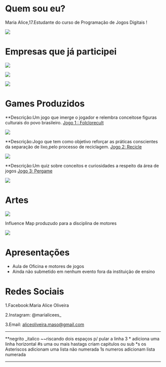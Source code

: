 


#  Quem sou eu?

Maria Alice,17.Estudante do curso de Programação de Jogos Digitais !


![](maria.jpg)

# Empresas que já participei

![](alices.png)

![](Elice.png)

![](alfajoft.png)

#  Games Produzidos

**Descrição:Um jogo que imerge o jogador e relembra conceitose figuras culturais do povo brasileiro.
[Jogo 1 : Folclorecult](https://eliciaa.github.io/Folclorecult)

![](folclorecult.png)

**Descrição:Jogo que tem como objetivo reforçar as práticas conscientes da separação de lixo,pelo processo de reciclagem.
[Jogo 2:  Recicle](https://alicinhaa.github.io/Recicle)

![](Recicle.png) 

**Descrição:Um quiz sobre conceitos e curiosidades a respeito da área de jogos
[Jogo 3:  Pergame](https://eliciaa.github.io/Pergame)

![](pergame.png)  

#  Artes 
![](https://www.google.com.br/search?q=pixel+art+gato&tbm=isch&tbo=u&source=univ&sa=X&ved=0ahUKEwirivC58JjZAhXCf5AKHfW0BPkQsAQIJw&biw=1920&bih=974#imgrc=kYzvpcmiyPp-cM:)


Influence Map produzudo para a disciplina de motores

![](PhotoGrid_1518328631443.jpg)

#  Apresentações
* Aula de Oficina e motores de jogos  
* Ainda não submetido em nenhum evento fora da instituição de ensino
  
# Redes Sociais

1.Facebook:Maria Alice Oliveira

2.Instagram: @marialicees_

3.Email: aliceoliveira.maso@gmail.com 

***


**negrito
_italico
~~riscando
  dois espaços p/ pular a linha 
  3 * adiciona uma linha horizontal
  #s uma ou mais hastags criam capitulos ou sub
  *s os Asteriscos adicionam uma lista não numerada 
  1s numeros adicionam lista numerada
  
  ***
